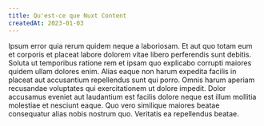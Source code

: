 ```yaml
---
title: Qu'est-ce que Nuxt Content
createdAt: 2023-01-03
---
```


Ipsum error quia rerum quidem neque a laboriosam. Et aut quo totam eum et corporis et placeat labore dolorem vitae libero perferendis sunt debitis. Soluta ut temporibus ratione rem et ipsam quo explicabo corrupti maiores quidem ullam dolores enim. Alias eaque non harum expedita facilis in placeat aut accusantium repellendus sunt qui porro. Omnis harum aperiam recusandae voluptates qui exercitationem ut dolore impedit. Dolor accusamus eveniet aut laudantium est facilis dolore neque est illum mollitia molestiae et nesciunt eaque. Quo vero similique maiores beatae consequatur alias nobis nostrum quo. Veritatis ea repellendus beatae.
